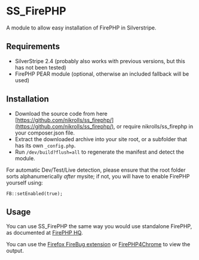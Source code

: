 SS_FirePHP
==========

A module to allow easy installation of FirePHP in Silverstripe.

## Requirements
* SilverStripe 2.4 (probably also works with previous versions, but this has not been tested)
* FirePHP PEAR module (optional, otherwise an included fallback will be used)

## Installation
* Download the source code from here [https://github.com/nikrolls/ss_firephp/](https://github.com/nikrolls/ss_firephp/), or require nikrolls/ss_firephp in your composer.json file.
* Extract the downloaded archive into your site root, or a subfolder that has its own `_config.php`.
* Run `/dev/build?flush=all` to regenerate the manifest and detect the module.

For automatic Dev/Test/Live detection, please ensure that the root folder sorts alphanumerically *after* mysite; if not, you will have to enable FirePHP yourself using:

	FB::setEnabled(true);

## Usage
You can use SS_FirePHP the same way you would use standalone FirePHP, as documented at [FirePHP HQ](http://www.firephp.org/HQ/Use.htm).

You can use the [Firefox FireBug extension](https://addons.mozilla.org/en-US/firefox/addon/firephp/ "FirePHP for Firebug and Firefox") or [FirePHP4Chrome](https://chrome.google.com/webstore/detail/firephp4chrome/gpgbmonepdpnacijbbdijfbecmgoojma "FirePHP4Chrome for Google Chrome") to view the output.
